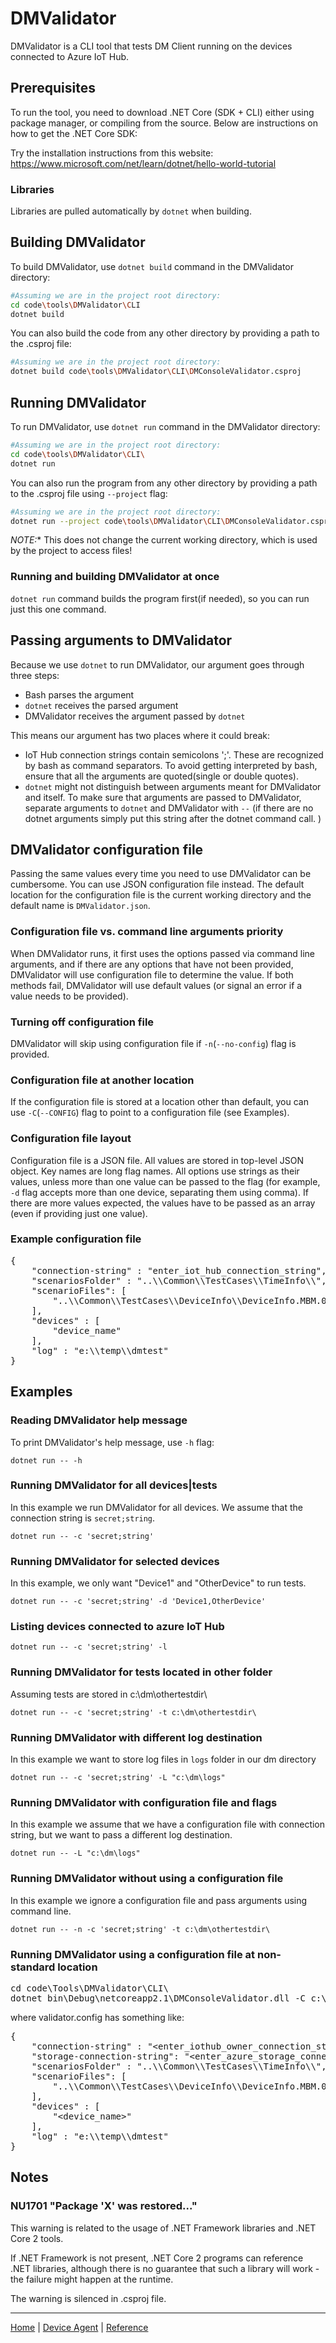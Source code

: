 # DMValidator

DMValidator is a CLI tool that tests DM Client running on the devices connected to Azure IoT Hub.

## Prerequisites

To run the tool, you need to download .NET Core (SDK + CLI)
either using package manager, or compiling from the source.
Below are instructions on how to get the .NET Core SDK:

Try the installation instructions from this website:
https://www.microsoft.com/net/learn/dotnet/hello-world-tutorial

### Libraries

Libraries are pulled automatically by `dotnet` when building.


## Building DMValidator

To build DMValidator, use `dotnet build` command in the DMValidator directory:

```bash
#Assuming we are in the project root directory:
cd code\tools\DMValidator\CLI
dotnet build
```

You can also build the code from any other directory by providing a path to the .csproj file:

```bash
#Assuming we are in the project root directory:
dotnet build code\tools\DMValidator\CLI\DMConsoleValidator.csproj
```

## Running DMValidator

To run DMValidator, use `dotnet run` command in the DMValidator directory:

```bash
#Assuming we are in the project root directory:
cd code\tools\DMValidator\CLI\
dotnet run
```

You can also run the program from any other directory by providing a path to the .csproj file using `--project` flag:

```bash
#Assuming we are in the project root directory:
dotnet run --project code\tools\DMValidator\CLI\DMConsoleValidator.csproj
```

*NOTE:** This does not change the current working directory, which is used by the project to access files!

### Running and building DMValidator at once

`dotnet run` command builds the program first(if needed), so you can run just this one command.

## Passing arguments to DMValidator

Because we use `dotnet` to run DMValidator, our argument goes through three steps:

- Bash parses the argument
- `dotnet` receives the parsed argument
- DMValidator receives the argument passed by `dotnet`

This means our argument has two places where it could break:

- IoT Hub connection strings contain semicolons ';'. These are recognized by bash as command separators. To avoid getting interpreted by bash, ensure that all the arguments are quoted(single or double quotes).
- `dotnet` might not distinguish between arguments meant for DMValidator and itself. To make sure that arguments are passed to DMValidator, separate arguments to `dotnet` and DMValidator with `--` (if there are no dotnet arguments simply put this string after the dotnet command call. )

## DMValidator configuration file

Passing the same values every time you need to use DMValidator can be cumbersome.
You can use JSON configuration file instead. The default location for the configuration
file is the current working directory and the default name is `DMValidator.json`.

### Configuration file  vs. command line arguments priority

When DMValidator runs, it first uses the options passed via command line arguments,
and if there are any options that have not been provided, DMValidator will
use configuration file to determine the value. If both methods fail,
DMValidator will use default values (or signal an error if a value needs to be provided).

### Turning off configuration file

DMValidator will skip using configuration file if `-n`(`--no-config`) flag is provided.

### Configuration file at another location
If the configuration file is stored at a location other than default,
you can use `-C`(`--CONFIG`) flag to point to a configuration file (see Examples).

### Configuration file layout

Configuration file is a JSON file. All values are stored in top-level JSON object. Key names are long flag names.
All options use strings as their values, unless more than one value can be passed to the flag (for example, `-d` flag accepts more than one device, separating them using comma). If there are more values expected, the values
have to be passed as an array (even if providing just one value).

### Example configuration file

<pre>
{
    "connection-string" : "enter_iot_hub_connection_string",
    "scenariosFolder" : "..\\Common\\TestCases\\TimeInfo\\",
    "scenarioFiles": [
        "..\\Common\\TestCases\\DeviceInfo\\DeviceInfo.MBM.00.json"
    ],
    "devices" : [
        "device_name"
    ],
    "log" : "e:\\temp\\dmtest"
}
</pre>

## Examples

### Reading DMValidator help message

To print DMValidator's help message, use `-h` flag:

`dotnet run -- -h`

### Running DMValidator for all devices|tests

In this example we run DMValidator for all devices. We assume that the connection string is `secret;string`.

`dotnet run -- -c 'secret;string'`

### Running DMValidator for selected devices

In this example, we only want "Device1" and "OtherDevice" to run tests.

`dotnet run -- -c 'secret;string' -d 'Device1,OtherDevice'`

### Listing devices connected to azure IoT Hub

`dotnet run -- -c 'secret;string' -l`

### Running DMValidator for tests located in other folder

Assuming tests are stored in c:\dm\othertestdir\

`dotnet run -- -c 'secret;string' -t c:\dm\othertestdir\`

### Running DMValidator with different log destination

In this example we want to store log files in `logs` folder in our dm directory

`dotnet run -- -c 'secret;string' -L "c:\dm\logs"`

### Running DMValidator with configuration file and flags

In this example we assume that we have a configuration file with connection string, but we want to pass a different log destination.

`dotnet run -- -L "c:\dm\logs"`

### Running DMValidator without using a configuration file

In this example we ignore a configuration file and pass arguments using command line.

`dotnet run -- -n -c 'secret;string' -t c:\dm\othertestdir\`

### Running DMValidator using a configuration file at non-standard location

<pre>
cd code\Tools\DMValidator\CLI\
dotnet bin\Debug\netcoreapp2.1\DMConsoleValidator.dll -C c:\tests\validator.config
</pre>

where validator.config has something like:

<pre>
{
    "connection-string" : "&lt;enter_iothub_owner_connection_string_here&gt;",
    "storage-connection-string": "&lt;enter_azure_storage_connection_string_here&gt;",
    "scenariosFolder" : "..\\Common\\TestCases\\TimeInfo\\",
    "scenarioFiles": [
        "..\\Common\\TestCases\\DeviceInfo\\DeviceInfo.MBM.00.json"
    ],
    "devices" : [
        "&lt;device_name&gt;"
    ],
    "log" : "e:\\temp\\dmtest"
}
</pre>

## Notes

### NU1701 "Package 'X' was restored..."

This warning is related to the usage of .NET Framework libraries and .NET Core 2 tools.

If .NET Framework is not present, .NET Core 2 programs can reference .NET libraries,
although there is no guarantee that such a library will work - the failure might happen at the runtime.

The warning is silenced in .csproj file.

----

[Home](../../../README.md) | [Device Agent](../../../docs/device-agent/device-agent.md) | [Reference](../../../docs/device-agent/reference.md)
